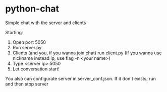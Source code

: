 # python-chat
Simple chat with the server and clients

Starting:
1. Open port 5050
2. Run server.py
3. Clients (and you, if you wanna join chat) run client.py
(If you wanna use nickname instead ip, use flag -n \<your name\>)
4. Type \<server ip\>:5050
5. Let conversation start!

You also can configurate server in server_conf.json.
If it don't exists, run and then stop server
